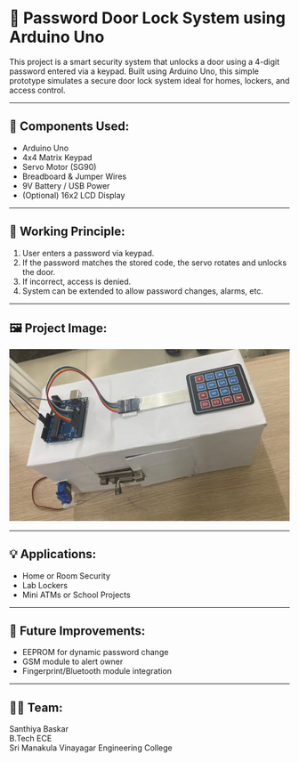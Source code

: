 # 🔐 Password Door Lock System using Arduino Uno

This project is a smart security system that unlocks a door using a 4-digit password entered via a keypad. Built using Arduino Uno, this simple prototype simulates a secure door lock system ideal for homes, lockers, and access control.

---

## 🔧 Components Used:
- Arduino Uno
- 4x4 Matrix Keypad
- Servo Motor (SG90)
- Breadboard & Jumper Wires
- 9V Battery / USB Power
- (Optional) 16x2 LCD Display

---

## 🧠 Working Principle:
1. User enters a password via keypad.
2. If the password matches the stored code, the servo rotates and unlocks the door.
3. If incorrect, access is denied.
4. System can be extended to allow password changes, alarms, etc.

---

## 🖼️ Project Image:

![Door Lock System Prototype](./images/door-lock-demo.jpg)

---

## 💡 Applications:
- Home or Room Security
- Lab Lockers
- Mini ATMs or School Projects

---

## 📌 Future Improvements:
- EEPROM for dynamic password change
- GSM module to alert owner
- Fingerprint/Bluetooth module integration

---

## 👩‍💻 Team:
Santhiya Baskar  
B.Tech ECE  
Sri Manakula Vinayagar Engineering College
